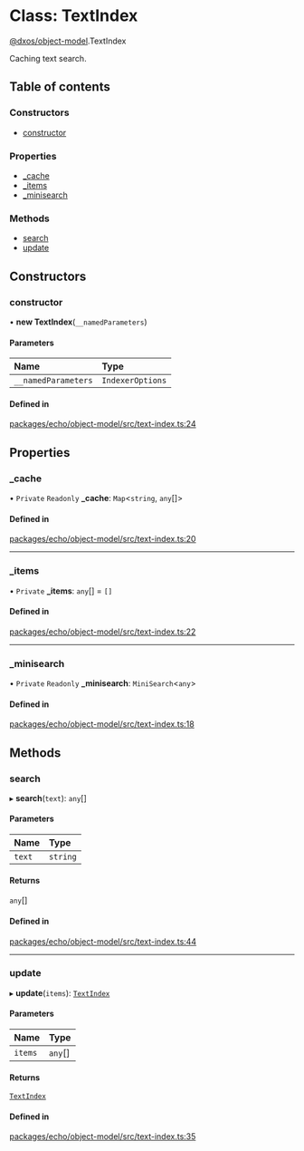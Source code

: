 # Class: TextIndex

[@dxos/object-model](../modules/dxos_object_model.md).TextIndex

Caching text search.

## Table of contents

### Constructors

- [constructor](dxos_object_model.TextIndex.md#constructor)

### Properties

- [\_cache](dxos_object_model.TextIndex.md#_cache)
- [\_items](dxos_object_model.TextIndex.md#_items)
- [\_minisearch](dxos_object_model.TextIndex.md#_minisearch)

### Methods

- [search](dxos_object_model.TextIndex.md#search)
- [update](dxos_object_model.TextIndex.md#update)

## Constructors

### constructor

• **new TextIndex**(`__namedParameters`)

#### Parameters

| Name | Type |
| :------ | :------ |
| `__namedParameters` | `IndexerOptions` |

#### Defined in

[packages/echo/object-model/src/text-index.ts:24](https://github.com/dxos/dxos/blob/32ae9b579/packages/echo/object-model/src/text-index.ts#L24)

## Properties

### \_cache

• `Private` `Readonly` **\_cache**: `Map`<`string`, `any`[]\>

#### Defined in

[packages/echo/object-model/src/text-index.ts:20](https://github.com/dxos/dxos/blob/32ae9b579/packages/echo/object-model/src/text-index.ts#L20)

___

### \_items

• `Private` **\_items**: `any`[] = `[]`

#### Defined in

[packages/echo/object-model/src/text-index.ts:22](https://github.com/dxos/dxos/blob/32ae9b579/packages/echo/object-model/src/text-index.ts#L22)

___

### \_minisearch

• `Private` `Readonly` **\_minisearch**: `MiniSearch`<`any`\>

#### Defined in

[packages/echo/object-model/src/text-index.ts:18](https://github.com/dxos/dxos/blob/32ae9b579/packages/echo/object-model/src/text-index.ts#L18)

## Methods

### search

▸ **search**(`text`): `any`[]

#### Parameters

| Name | Type |
| :------ | :------ |
| `text` | `string` |

#### Returns

`any`[]

#### Defined in

[packages/echo/object-model/src/text-index.ts:44](https://github.com/dxos/dxos/blob/32ae9b579/packages/echo/object-model/src/text-index.ts#L44)

___

### update

▸ **update**(`items`): [`TextIndex`](dxos_object_model.TextIndex.md)

#### Parameters

| Name | Type |
| :------ | :------ |
| `items` | `any`[] |

#### Returns

[`TextIndex`](dxos_object_model.TextIndex.md)

#### Defined in

[packages/echo/object-model/src/text-index.ts:35](https://github.com/dxos/dxos/blob/32ae9b579/packages/echo/object-model/src/text-index.ts#L35)
